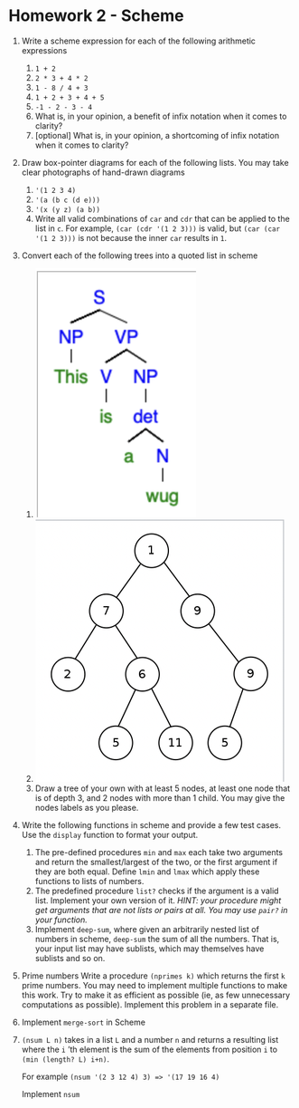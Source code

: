 # Homework 2 - Scheme



1.  Write a scheme expression for each of the following arithmetic expressions
    1.  `1 + 2`
    2.  `2 * 3 + 4 * 2`
    3.  `1 - 8 / 4 + 3`
    4.  `1 + 2 + 3 + 4 + 5`
    5.  `-1 - 2 - 3 - 4`
    6.  What is, in your opinion, a benefit of infix notation when it comes to clarity?
    7.  [optional] What is, in your opinion, a shortcoming of infix notation when it comes to clarity?
2.  Draw box-pointer diagrams for each of the following lists. You may take clear photographs of hand-drawn diagrams
    1.  `'(1 2 3 4)`
    2.  `'(a (b c (d e)))`
    3.  `'(x (y z) (a b))`
    4.  Write all valid combinations of `car` and `cdr` that can be applied to the list in `c`.
        For example, `(car (cdr '(1 2 3)))` is valid, but `(car (car '(1 2 3)))` is not because the inner `car` results in `1`.
3.  Convert each of the following trees into a quoted list in scheme
    1.  ![img](./tree1.png)
    2.  ![img](./tree2.png)
    3.  Draw a tree of your own with at least 5 nodes, at least one node that is of depth 3, and 2 nodes with more than 1 child. You may give the nodes labels as you please.
4.  Write the following functions in scheme and provide a few test cases. Use the `display` function to format your output.
    1.  The pre-defined procedures `min` and `max` each take two arguments and return the smallest/largest of the two, or the first argument if they are both equal.
        Define `lmin` and `lmax` which apply these functions to lists of numbers.
    2.  The predefined procedure `list?` checks if the argument is a valid list. Implement your own version of it. *HINT: your procedure might get arguments that are not lists or pairs at all. You may use `pair?` in your function.*
    3.  Implement `deep-sum`, where given an arbitrarily nested list of numbers in scheme, `deep-sum` the sum of all the numbers. That is, your input list may have sublists, which may themselves have sublists and so on.
5.  Prime numbers
    Write a procedure `(nprimes k)` which returns the first `k` prime numbers. You may need to implement multiple functions to make this work. Try to make it as efficient as possible (ie, as few unnecessary computations as possible).
    Implement this problem in a separate file.
6.  Implement `merge-sort` in Scheme
7.  `(nsum L n)` takes in a list `L` and a number `n` and returns a resulting list where the `i` &rsquo;th element is the sum of the elements from position `i` to `(min (length? L) i+n)`.
    
    For example `(nsum '(2 3 12 4) 3) => '(17 19 16 4)`
    
    Implement `nsum`

